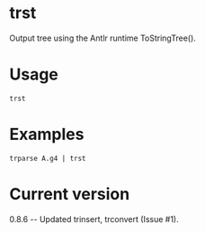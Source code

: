 # trst

Output tree using the Antlr runtime ToStringTree().

# Usage

    trst

# Examples

    trparse A.g4 | trst

# Current version

0.8.6 -- Updated trinsert, trconvert (Issue #1).
